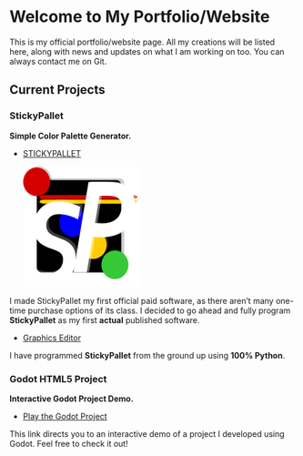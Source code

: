 # Welcome to My Portfolio/Website

This is my official portfolio/website page. All my creations will be listed here, along with news and updates on what I am working on too.
You can always contact me on Git.

## Current Projects

### StickyPallet 
**Simple Color Palette Generator.**

- [STICKYPALLET](./COLOR.md)

  ![alt text](/MEDIA/LINKEDICON.png)

I made StickyPallet my first official paid software, as there aren’t many one-time purchase options of its class. I decided to go ahead and fully program **StickyPallet** as my first **actual** published software.

- [Graphics Editor](MEDIA/GraphicsTest.html) 

I have programmed **StickyPallet** from the ground up using **100% Python**.

### Godot HTML5 Project
**Interactive Godot Project Demo.**

- [Play the Godot Project](MEDIA/GraphicsTest.html)

This link directs you to an interactive demo of a project I developed using Godot. Feel free to check it out!

